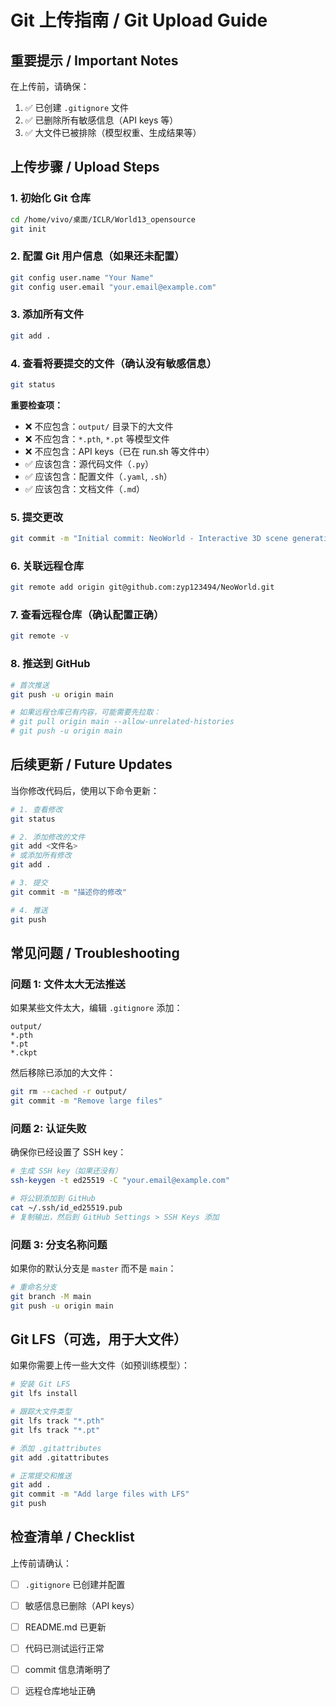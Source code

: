 # Git 上传指南 / Git Upload Guide

## 重要提示 / Important Notes

在上传前，请确保：
1. ✅ 已创建 `.gitignore` 文件
2. ✅ 已删除所有敏感信息（API keys 等）
3. ✅ 大文件已被排除（模型权重、生成结果等）

## 上传步骤 / Upload Steps

### 1. 初始化 Git 仓库

```bash
cd /home/vivo/桌面/ICLR/World13_opensource
git init
```

### 2. 配置 Git 用户信息（如果还未配置）

```bash
git config user.name "Your Name"
git config user.email "your.email@example.com"
```

### 3. 添加所有文件

```bash
git add .
```

### 4. 查看将要提交的文件（确认没有敏感信息）

```bash
git status
```

**重要检查项：**
- ❌ 不应包含：`output/` 目录下的大文件
- ❌ 不应包含：`*.pth`, `*.pt` 等模型文件
- ❌ 不应包含：API keys（已在 run.sh 等文件中）
- ✅ 应该包含：源代码文件（`.py`）
- ✅ 应该包含：配置文件（`.yaml`, `.sh`）
- ✅ 应该包含：文档文件（`.md`）

### 5. 提交更改

```bash
git commit -m "Initial commit: NeoWorld - Interactive 3D scene generation with physics and animation"
```

### 6. 关联远程仓库

```bash
git remote add origin git@github.com:zyp123494/NeoWorld.git
```

### 7. 查看远程仓库（确认配置正确）

```bash
git remote -v
```

### 8. 推送到 GitHub

```bash
# 首次推送
git push -u origin main

# 如果远程仓库已有内容，可能需要先拉取：
# git pull origin main --allow-unrelated-histories
# git push -u origin main
```

## 后续更新 / Future Updates

当你修改代码后，使用以下命令更新：

```bash
# 1. 查看修改
git status

# 2. 添加修改的文件
git add <文件名>
# 或添加所有修改
git add .

# 3. 提交
git commit -m "描述你的修改"

# 4. 推送
git push
```

## 常见问题 / Troubleshooting

### 问题 1: 文件太大无法推送

如果某些文件太大，编辑 `.gitignore` 添加：
```
output/
*.pth
*.pt
*.ckpt
```

然后移除已添加的大文件：
```bash
git rm --cached -r output/
git commit -m "Remove large files"
```

### 问题 2: 认证失败

确保你已经设置了 SSH key：
```bash
# 生成 SSH key（如果还没有）
ssh-keygen -t ed25519 -C "your.email@example.com"

# 将公钥添加到 GitHub
cat ~/.ssh/id_ed25519.pub
# 复制输出，然后到 GitHub Settings > SSH Keys 添加
```

### 问题 3: 分支名称问题

如果你的默认分支是 `master` 而不是 `main`：
```bash
# 重命名分支
git branch -M main
git push -u origin main
```

## Git LFS（可选，用于大文件）

如果你需要上传一些大文件（如预训练模型）：

```bash
# 安装 Git LFS
git lfs install

# 跟踪大文件类型
git lfs track "*.pth"
git lfs track "*.pt"

# 添加 .gitattributes
git add .gitattributes

# 正常提交和推送
git add .
git commit -m "Add large files with LFS"
git push
```

## 检查清单 / Checklist

上传前请确认：
- [ ] `.gitignore` 已创建并配置
- [ ] 敏感信息已删除（API keys）
- [ ] README.md 已更新
- [ ] 代码已测试运行正常
- [ ] commit 信息清晰明了
- [ ] 远程仓库地址正确

